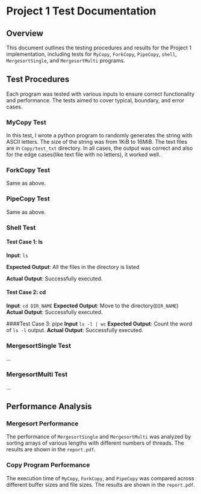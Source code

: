 # Project 1 Test Documentation

## Overview

This document outlines the testing procedures and results for the Project 1 implementation, including tests for `MyCopy`, `ForkCopy`, `PipeCopy`, `shell`, `MergesortSingle`, and `MergesortMulti` programs.


## Test Procedures

Each program was tested with various inputs to ensure correct functionality and performance. The tests aimed to cover typical, boundary, and error cases.

### MyCopy Test
In this test, I wrote a python program to randomly generates the string with ASCII letters. The size of the string was from 1KiB to 16MiB. The text files are in `Copy/test_txt` directory. 
In all cases, the output was correct and also for the edge cases(like text file with no letters), it worked well.

### ForkCopy Test
Same as above.

### PipeCopy Test
Same as above.

### Shell Test
#### Test Case 1: ls

**Input**: `ls`

**Expected Output**: All the files in the directory is listed

**Actual Output**: Successfully executed.

#### Test Case 2: cd

**Input**: `cd DIR_NAME`
**Expected Output**: Move to the directory(`DIR_NAME`) 
**Actual Output**: Successfully executed.

####Test Case 3: pipe
**Input** `ls -l | wc`
**Expected Output**: Count the word of `ls -l` output.
**Actual Output**: Successfully executed.

### MergesortSingle Test

...

### MergesortMulti Test

...

## Performance Analysis

### Mergesort Performance

The performance of `MergesortSingle` and `MergesortMulti` was analyzed by sorting arrays of various lengths with different numbers of threads. The results are shown in the `report.pdf`.

### Copy Program Performance

The execution time of `MyCopy`, `ForkCopy`, and `PipeCopy` was compared across different buffer sizes and file sizes. The results are shown in the `report.pdf`.

